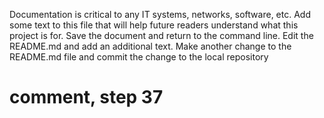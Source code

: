 Documentation is critical to any IT systems, networks, software, etc. Add some text to this file that will help future readers understand what this project is for. Save the document and return to the command line.
Edit the README.md and add an additional text.
Make another change to the README.md file and commit the change to the local repository
# comment, step 37
